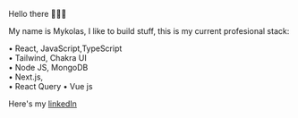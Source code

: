  Hello there 👋👋👋 

 My name is Mykolas, I like to build stuff, this is my current profesional stack:

  •	React, JavaScript,TypeScript  
  •	Tailwind, Chakra UI   
  •	Node JS, MongoDB  
  •	Next.js,  
  •	React Query 
  •	Vue js  
  
  
  
 Here's my [linkedIn](https://www.linkedin.com/in/Midunas)  
